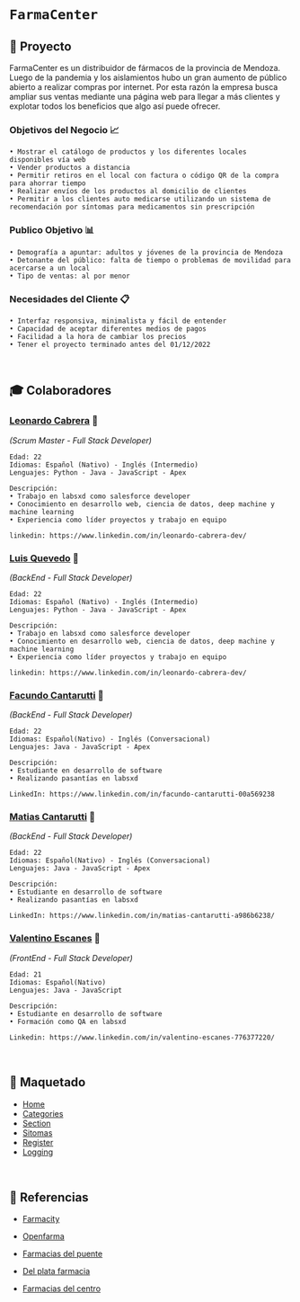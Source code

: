 # **`FarmaCenter`** 

## 📁 **Proyecto** 
FarmaCenter es un distribuidor de fármacos de la provincia de Mendoza. Luego de la pandemia y los aislamientos hubo un gran aumento de público abierto a realizar compras por internet. Por esta razón la empresa busca ampliar sus ventas mediante una página web para llegar a más clientes y explotar todos los beneficios que algo así puede ofrecer.
	
### **Objetivos del Negocio** 📈
	
	• Mostrar el catálogo de productos y los diferentes locales disponibles vía web
	• Vender productos a distancia
	• Permitir retiros en el local con factura o código QR de la compra para ahorrar tiempo
	• Realizar envíos de los productos al domicilio de clientes
	• Permitir a los clientes auto medicarse utilizando un sistema de recomendación por síntomas para medicamentos sin prescripción 

### **Publico Objetivo** 📊

	• Demografía a apuntar: adultos y jóvenes de la provincia de Mendoza
	• Detonante del público: falta de tiempo o problemas de movilidad para acercarse a un local
	• Tipo de ventas: al por menor 

### **Necesidades del Cliente** 📋

	• Interfaz responsiva, minimalista y fácil de entender
	• Capacidad de aceptar diferentes medios de pagos
	• Facilidad a la hora de cambiar los precios
	• Tener el proyecto terminado antes del 01/12/2022 

<br/>

##  🎓 **Colaboradores** 
### **[Leonardo Cabrera](https://github.com/leocabrera23 )** 🔎
*(Scrum Master - Full Stack Developer)*

	Edad: 22
	Idiomas: Español (Nativo) - Inglés (Intermedio)
	Lenguajes: Python - Java - JavaScript - Apex

	Descripción:
	• Trabajo en labsxd como salesforce developer
	• Conocimiento en desarrollo web, ciencia de datos, deep machine y machine learning
	• Experiencia como líder proyectos y trabajo en equipo
	
	linkedin: https://www.linkedin.com/in/leonardo-cabrera-dev/



### **[Luis Quevedo]()** 🔎
*(BackEnd - Full Stack Developer)*
	
	Edad: 22
	Idiomas: Español (Nativo) - Inglés (Intermedio)
	Lenguajes: Python - Java - JavaScript - Apex

	Descripción:
	• Trabajo en labsxd como salesforce developer
	• Conocimiento en desarrollo web, ciencia de datos, deep machine y machine learning
	• Experiencia como líder proyectos y trabajo en equipo
	
	linkedin: https://www.linkedin.com/in/leonardo-cabrera-dev/


### **[Facundo Cantarutti](https://github.com/Facundo-C)** 🔎
*(BackEnd - Full Stack Developer)*

	Edad: 22
	Idiomas: Español(Nativo) - Inglés (Conversacional)
	Lenguajes: Java - JavaScript - Apex
	
	Descripción: 
	• Estudiante en desarrollo de software  
	• Realizando pasantías en labsxd
	
	LinkedIn: https://www.linkedin.com/in/facundo-cantarutti-00a569238 


### **[Matias Cantarutti](https://github.com/Matias-C-tt)** 🔎
*(BackEnd - Full Stack Developer)*

	Edad: 22
	Idiomas: Español(Nativo) - Inglés (Conversacional)
	Lenguajes: Java - JavaScript - Apex
	
	Descripción: 
	• Estudiante en desarrollo de software  
	• Realizando pasantías en labsxd
	
	LinkedIn: https://www.linkedin.com/in/matias-cantarutti-a986b6238/


### **[Valentino Escanes](https://github.com/ValentinoEscanes)** 🔎
*(FrontEnd - Full Stack Developer)*

	Edad: 21
	Idiomas: Español(Nativo)
	Lenguajes: Java - JavaScript
	
	Descripción: 
	• Estudiante en desarrollo de software
	• Formación como QA en labsxd

	Linkedin: https://www.linkedin.com/in/valentino-escanes-776377220/

<br/>

## 📰 **Maquetado**

- [Home](https://wireframe.cc/8sxCuJ)
- [Categories](https://wireframe.cc/8sxCuJ)
- [Section](https://wireframe.cc/8sxCuJ)
- [Sitomas](https://wireframe.cc/8sxCuJ)
- [Register](https://wireframe.cc/8sxCuJ)
- [Logging](https://wireframe.cc/8sxCuJ)

<br/>

## 📝 **Referencias**

- [Farmacity](https://www.farmacity.com)

- [Openfarma](https://www.openfarma.com.ar)

- [Farmacias del puente](https://www.farmaciadelpuente.com.ar)

- [Del plata farmacia](https://www.farmaciasdelplata.com)

- [Farmacias del centro](https://farmaciasdelcentro.com)

